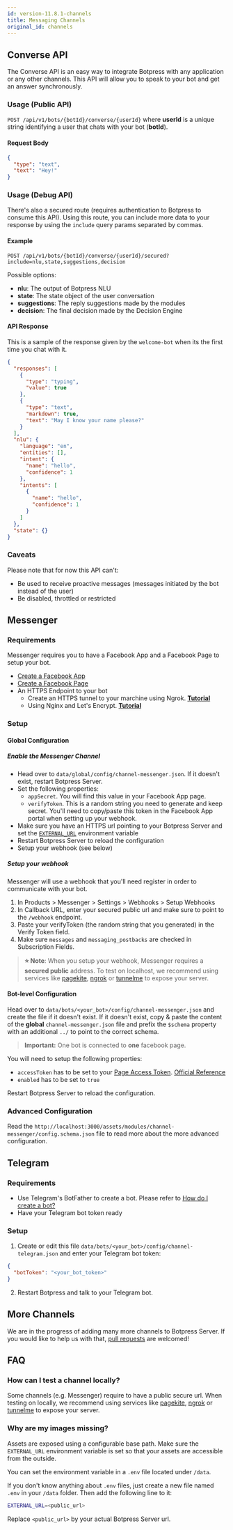```yaml
---
id: version-11.8.1-channels
title: Messaging Channels
original_id: channels
---
```


## Converse API

The Converse API is an easy way to integrate Botpress with any application or any other channels. This API will allow you to speak to your bot and get an answer synchronously.

### Usage (Public API)

`POST /api/v1/bots/{botId}/converse/{userId}` where **userId** is a unique string identifying a user that chats with your bot (**botId**).

#### Request Body

```json
{
  "type": "text",
  "text": "Hey!"
}
```

### Usage (Debug API)

There's also a secured route (requires authentication to Botpress to consume this API). Using this route, you can include more data to your response by using the `include` query params separated by commas.

#### Example

```
POST /api/v1/bots/{botId}/converse/{userId}/secured?include=nlu,state,suggestions,decision
```

Possible options:

- **nlu**: The output of Botpress NLU
- **state**: The state object of the user conversation
- **suggestions**: The reply suggestions made by the modules
- **decision**: The final decision made by the Decision Engine

#### API Response

This is a sample of the response given by the `welcome-bot` when its the first time you chat with it.

```json
{
  "responses": [
    {
      "type": "typing",
      "value": true
    },
    {
      "type": "text",
      "markdown": true,
      "text": "May I know your name please?"
    }
  ],
  "nlu": {
    "language": "en",
    "entities": [],
    "intent": {
      "name": "hello",
      "confidence": 1
    },
    "intents": [
      {
        "name": "hello",
        "confidence": 1
      }
    ]
  },
  "state": {}
}
```

### Caveats

Please note that for now this API can't:

- Be used to receive proactive messages (messages initiated by the bot instead of the user)
- Be disabled, throttled or restricted

## Messenger

### Requirements

Messenger requires you to have a Facebook App and a Facebook Page to setup your bot.

- [Create a Facebook App](https://developers.facebook.com/docs/apps/)
- [Create a Facebook Page](https://www.facebook.com/pages/creation/)
- An HTTPS Endpoint to your bot
  - Create an HTTPS tunnel to your marchine using Ngrok. [**Tutorial**](https://api.slack.com/tutorials/tunneling-with-ngrok)
  - Using Nginx and Let's Encrypt. [**Tutorial**](https://www.digitalocean.com/community/tutorials/how-to-secure-nginx-with-let-s-encrypt-on-ubuntu-16-04)

### Setup

#### Global Configuration

##### Enable the Messenger Channel

- Head over to `data/global/config/channel-messenger.json`. If it doesn't exist, restart Botpress Server.
- Set the following properties:
  - `appSecret`. You will find this value in your Facebook App page.
  - `verifyToken`. This is a random string you need to generate and keep secret. You'll need to copy/paste this token in the Facebook App portal when setting up your webhook.
- Make sure you have an HTTPS url pointing to your Botpress Server and set the [`EXTERNAL_URL`](../advanced/configuration/#exposing-your-bot-on-the-internet) environment variable
- Restart Botpress Server to reload the configuration
- Setup your webhook (see below)

##### Setup your webhook

Messenger will use a webhook that you'll need register in order to communicate with your bot.

1. In Products > Messenger > Settings > Webhooks > Setup Webhooks
1. In Callback URL, enter your secured public url and make sure to point to the `/webhook` endpoint.
1. Paste your verifyToken (the random string that you generated) in the Verify Token field.
1. Make sure `messages` and `messaging_postbacks` are checked in Subscription Fields.

> **⭐ Note**: When you setup your webhook, Messenger requires a **secured public** address. To test on localhost, we recommend using services like [pagekite](https://pagekite.net/), [ngrok](https://ngrok.com) or [tunnelme](https://localtunnel.github.io/www/) to expose your server.

#### Bot-level Configuration

Head over to `data/bots/<your_bot>/config/channel-messenger.json` and create the file if it doesn't exist. If it doesn't exist, copy & paste the content of the **global** `channel-messenger.json` file and prefix the `$schema` property with an additional `../` to point to the correct schema.

> **Important:** One bot is connected to **one** facebook page.

You will need to setup the following properties:

- `accessToken` has to be set to your [Page Access Token](https://developers.facebook.com/docs/messenger-platform/getting-started/app-setup). [Official Reference](https://developers.facebook.com/docs/facebook-login/access-tokens/#pagetokens)
- `enabled` has to be set to `true`

Restart Botpress Server to reload the configuration.

### Advanced Configuration

Read the `http://localhost:3000/assets/modules/channel-messenger/config.schema.json` file to read more about the more advanced configuration.

## Telegram

### Requirements

- Use Telegram's BotFather to create a bot. Please refer to [How do I create a bot?](https://core.telegram.org/bots#3-how-do-i-create-a-bot)
- Have your Telegram bot token ready

### Setup

1. Create or edit this file `data/bots/<your_bot>/config/channel-telegram.json` and enter your Telegram bot token:

```json
{
  "botToken": "<your_bot_token>"
}
```

2. Restart Botpress and talk to your Telegram bot.

## More Channels

We are in the progress of adding many more channels to Botpress Server. If you would like to help us with that, [pull requests](https://github.com/botpress/botpress#contributing) are welcomed!

## FAQ

### How can I test a channel locally?

Some channels (e.g. Messenger) require to have a public secure url. When testing on locally, we recommend using services like [pagekite](https://pagekite.net/), [ngrok](https://ngrok.com) or [tunnelme](https://localtunnel.github.io/www/) to expose your server.

### Why are my images missing?

Assets are exposed using a configurable base path. Make sure the `EXTERNAL_URL` environment variable is set so that your assets are accessible from the outside.

You can set the environment variable in a `.env` file located under `/data`.

If you don't know anything about `.env` files, just create a new file named `.env` in your `/data` folder. Then add the following line to it:

```bash
EXTERNAL_URL=<public_url>
```

Replace `<public_url>` by your actual Botpress Server url.
